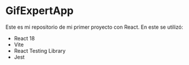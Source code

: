 # GifExpertApp

Este es mi repositorio de mi primer proyecto con React.
En este se utilizó:

- React 18
- Vite
- React Testing Library
- Jest
